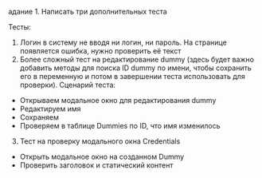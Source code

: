 адание 1. Написать три дополнительных теста

Тесты:

1) Логин в систему не вводя ни логин, ни пароль. На странице появляется ошибка, нужно проверить её текст
2) Более сложный тест на редактирование dummy (здесь будет важно добавить методы для поиска ID dummy по имени, чтобы
   сохранить его в переменную и потом в завершении теста использовать для проверки). Сценарий теста:

- Открываем модальное окно для редактирования dummy
- Редактируем имя
- Сохраняем
- Проверяем в таблице Dummies по ID, что имя изменилось

3) Тест на проверку модального окна Credentials

- Открыть модальное окно на созданном Dummy
- Проверить заголовок и статический контент